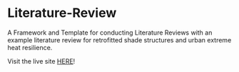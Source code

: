 # Literature-Review
A Framework and Template for conducting Literature Reviews with an example literature review for retrofitted shade structures and urban extreme heat resilience.

Visit the live site [HERE](https://robert-z-lehr.github.io/Literature-Review/)!
